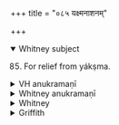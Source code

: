 +++
title = "०८५ यक्ष्मनाशनम्"

+++
<details open><summary>Whitney subject</summary>

85. For relief from yákṣma.
</details>

<details><summary>VH anukramaṇī</summary>

यक्ष्मनाशनम्।  
१-३ अथर्वा। वनस्पतिः। अनुष्टुप्।
</details>

<details><summary>Whitney anukramaṇī</summary>

[Atharvan (yakṣmanāśanakāmaḥ).—vānaspatyam. ānuṣṭubham.]
</details>

<details><summary>Whitney</summary>

### Comment
Found also in Pāipp. xix. Used by Kāuś. (26. 33-37) in a healing rite, with vi. 109, 127 and others; in 37 with the direction mantroktam badhnāti; and reckoned (note to 26. 1) to the takmanāśana gaṇa. And the first half of vs. 2 is part of a verse given entire in 6. 17.


### Translations
Translated: Griffith, i. 291; Bloomfield, 39, 505.
</details>

<details><summary>Griffith</summary>

A charm against Consumption
</details>

